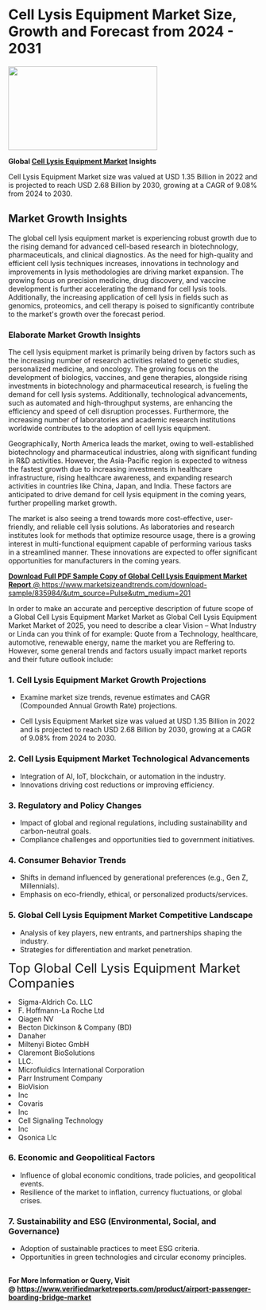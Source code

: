 <H1>Cell Lysis Equipment Market Size, Growth and Forecast from 2024 - 2031</H1><img class="aligncenter size-medium wp-image-584254" src="https://thirdeyenews.in/wp-content/uploads/2024/09/Global-Market-Research-300x168.jpeg" alt="" width="300" height="168" /><p><strong>Global&nbsp;<a href="https://www.marketsizeandtrends.com/download-sample/835984/&amp;utm_source=Pulse&amp;utm_medium=201">Cell Lysis Equipment Market</a> Insights</strong></p><p>Cell Lysis Equipment Market size was valued at USD 1.35 Billion in 2022 and is projected to reach USD 2.68 Billion by 2030, growing at a CAGR of 9.08% from 2024 to 2030.</p><p><h2>Market Growth Insights</h2> <p>The global cell lysis equipment market is experiencing robust growth due to the rising demand for advanced cell-based research in biotechnology, pharmaceuticals, and clinical diagnostics. As the need for high-quality and efficient cell lysis techniques increases, innovations in technology and improvements in lysis methodologies are driving market expansion. The growing focus on precision medicine, drug discovery, and vaccine development is further accelerating the demand for cell lysis tools. Additionally, the increasing application of cell lysis in fields such as genomics, proteomics, and cell therapy is poised to significantly contribute to the market's growth over the forecast period.</p> <p><a href="#"></a></p> <h3>Elaborate Market Growth Insights</h3> <p>The cell lysis equipment market is primarily being driven by factors such as the increasing number of research activities related to genetic studies, personalized medicine, and oncology. The growing focus on the development of biologics, vaccines, and gene therapies, alongside rising investments in biotechnology and pharmaceutical research, is fueling the demand for cell lysis systems. Additionally, technological advancements, such as automated and high-throughput systems, are enhancing the efficiency and speed of cell disruption processes. Furthermore, the increasing number of laboratories and academic research institutions worldwide contributes to the adoption of cell lysis equipment.</p> <p>Geographically, North America leads the market, owing to well-established biotechnology and pharmaceutical industries, along with significant funding in R&D activities. However, the Asia-Pacific region is expected to witness the fastest growth due to increasing investments in healthcare infrastructure, rising healthcare awareness, and expanding research activities in countries like China, Japan, and India. These factors are anticipated to drive demand for cell lysis equipment in the coming years, further propelling market growth.</p> <p>The market is also seeing a trend towards more cost-effective, user-friendly, and reliable cell lysis solutions. As laboratories and research institutes look for methods that optimize resource usage, there is a growing interest in multi-functional equipment capable of performing various tasks in a streamlined manner. These innovations are expected to offer significant opportunities for manufacturers in the coming years.</p> <p><a href="#"></p><p><span class=""><strong>Download Full PDF Sample Copy of Global Cell Lysis Equipment Market Report</strong> @ <a href="https://www.marketsizeandtrends.com/download-sample/835984/&amp;utm_source=Pulse&amp;utm_medium=201" target="_blank">https://www.marketsizeandtrends.com/download-sample/835984/&amp;utm_source=Pulse&amp;utm_medium=201</a></span></p><p>In order to make an accurate and perceptive description of future scope of a Global&nbsp;Cell Lysis Equipment Market Market as Global&nbsp;Cell Lysis Equipment Market Market of 2025, you need to describe a clear Vision &ndash; What Industry or Linda can you think of for example: Quote from a Technology, healthcare, automotive, renewable energy, name the market you are Reffering to. However, some general trends and factors usually impact market reports and their future outlook include:</p><h3>1.&nbsp;<strong>Cell Lysis Equipment Market Growth Projections</strong></h3><ul><li>Examine market size trends, revenue estimates and CAGR (Compounded Annual Growth Rate) projections.</li><li><p>Cell Lysis Equipment Market size was valued at USD 1.35 Billion in 2022 and is projected to reach USD 2.68 Billion by 2030, growing at a CAGR of 9.08% from 2024 to 2030.</p></li></ul><h3>2.&nbsp;<strong>Cell Lysis Equipment Market Technological Advancements</strong></h3><ul><li>Integration of AI, IoT, blockchain, or automation in the industry.</li><li>Innovations driving cost reductions or improving efficiency.</li></ul><h3>3.&nbsp;<strong>Regulatory and Policy Changes</strong></h3><ul><li>Impact of global and regional regulations, including sustainability and carbon-neutral goals.</li><li>Compliance challenges and opportunities tied to government initiatives.</li></ul><h3>4.&nbsp;<strong>Consumer Behavior Trends</strong></h3><ul><li>Shifts in demand influenced by generational preferences (e.g., Gen Z, Millennials).</li><li>Emphasis on eco-friendly, ethical, or personalized products/services.</li></ul><h3>5.&nbsp;<strong>Global Cell Lysis Equipment Market Competitive Landscape</strong></h3><ul><li>Analysis of key players, new entrants, and partnerships shaping the industry.</li><li>Strategies for differentiation and market penetration.</li></ul><p data-pm-slice="1 1 []"><span style="color: inherit; font-family: inherit; font-size: 25px;">Top Global Cell Lysis Equipment Market Companies</span></p><div class="" data-test-id=""><p><li>Sigma-Aldrich Co. LLC</li><li> F. Hoffmann-La Roche Ltd</li><li> Qiagen NV</li><li> Becton Dickinson & Company (BD)</li><li> Danaher</li><li> Miltenyi Biotec GmbH</li><li> Claremont BioSolutions</li><li> LLC.</li><li> Microfluidics International Corporation</li><li> Parr Instrument Company</li><li> BioVision</li><li> Inc</li><li> Covaris</li><li> Inc</li><li> Cell Signaling Technology</li><li> Inc</li><li> Qsonica Llc</li></p></div><h3>6.&nbsp;<strong>Economic and Geopolitical Factors</strong></h3><ul><li>Influence of global economic conditions, trade policies, and geopolitical events.</li><li>Resilience of the market to inflation, currency fluctuations, or global crises.</li></ul><h3>7.&nbsp;<strong>Sustainability and ESG (Environmental, Social, and Governance)</strong></h3><ul><li>Adoption of sustainable practices to meet ESG criteria.</li><li>Opportunities in green technologies and circular economy principles.</li></ul><h2><strong style="font-size: 14px;">For More Information or Query, Visit @&nbsp;</strong><a style="background-color: #ffffff; font-size: 14px;" href="https://www.marketsizeandtrends.com/report/cell-lysis-equipment-market/" target="_blank">https://www.verifiedmarketreports.com/product/airport-passenger-boarding-bridge-market</a></h2>
